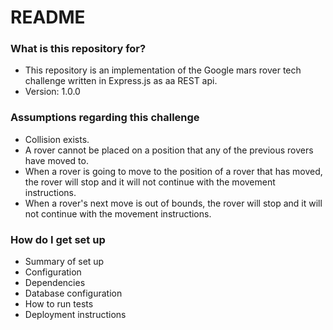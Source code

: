 # README #

### What is this repository for? ###

* This repository is an implementation of the Google mars rover tech challenge written in Express.js as aa REST api.
* Version: 1.0.0

### Assumptions regarding this challenge ###

* Collision exists.
* A rover cannot be placed on a position that any of the previous rovers have moved to.
* When a rover is going to move to the position of a rover that has moved, the rover will stop and it will not continue with the movement instructions.
* When a rover's next move is out of bounds, the rover will stop and it will not continue with the movement instructions.

### How do I get set up ###

* Summary of set up
* Configuration
* Dependencies
* Database configuration
* How to run tests
* Deployment instructions